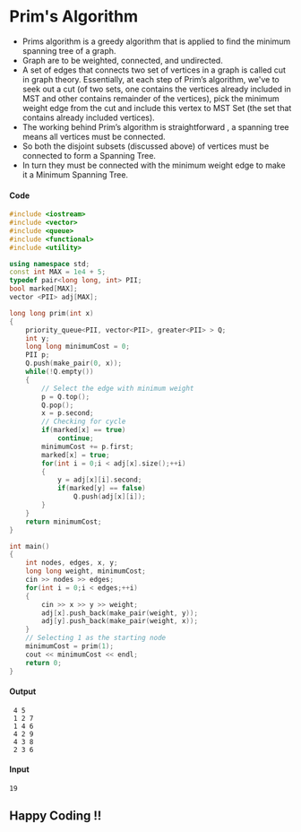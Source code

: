 # Prim's Algorithm

- Prims algorithm is a greedy algorithm that is applied to find the minimum spanning tree of a graph. 
- Graph are to be weighted, connected, and undirected. 
- A set of edges that connects two set of vertices in a graph is called cut in graph theory. Essentially, at each step of Prim’s algorithm, we've to seek out a cut (of two sets, one contains the vertices already included in MST and other contains remainder of the vertices), pick the minimum weight edge from the cut and include this vertex to MST Set (the set that contains already included vertices). 
- The working behind Prim’s algorithm is straightforward , a spanning tree means all vertices must be connected. 
- So both the disjoint subsets (discussed above) of vertices must be connected to form a Spanning Tree. 
- In turn they must be connected with the minimum weight edge to make it a Minimum Spanning Tree.


#### Code

```cpp
#include <iostream>
#include <vector>
#include <queue>
#include <functional>
#include <utility>

using namespace std;
const int MAX = 1e4 + 5;
typedef pair<long long, int> PII;
bool marked[MAX];
vector <PII> adj[MAX];

long long prim(int x)
{
    priority_queue<PII, vector<PII>, greater<PII> > Q;
    int y;
    long long minimumCost = 0;
    PII p;
    Q.push(make_pair(0, x));
    while(!Q.empty())
    {
        // Select the edge with minimum weight
        p = Q.top();
        Q.pop();
        x = p.second;
        // Checking for cycle
        if(marked[x] == true)
            continue;
        minimumCost += p.first;
        marked[x] = true;
        for(int i = 0;i < adj[x].size();++i)
        {
            y = adj[x][i].second;
            if(marked[y] == false)
                Q.push(adj[x][i]);
        }
    }
    return minimumCost;
}

int main()
{
    int nodes, edges, x, y;
    long long weight, minimumCost;
    cin >> nodes >> edges;
    for(int i = 0;i < edges;++i)
    {
        cin >> x >> y >> weight;
        adj[x].push_back(make_pair(weight, y));
        adj[y].push_back(make_pair(weight, x));
    }
    // Selecting 1 as the starting node
    minimumCost = prim(1);
    cout << minimumCost << endl;
    return 0;
}
```
#### Output
```
 4 5
 1 2 7
 1 4 6
 4 2 9
 4 3 8
 2 3 6
```
#### Input
```
19
```

## Happy Coding !!
